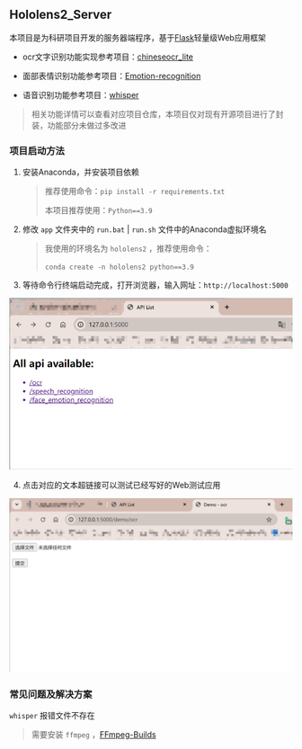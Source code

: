 ## Hololens2_Server

本项目是为科研项目开发的服务器端程序，基于[Flask](https://flask.palletsprojects.com/en/3.0.x/)轻量级Web应用框架

- ocr文字识别功能实现参考项目：[chineseocr_lite](https://github.com/DayBreak-u/chineseocr_lite)

- 面部表情识别功能参考项目：[Emotion-recognition](https://github.com/otaha178/Emotion-recognition)

- 语音识别功能参考项目：[whisper](https://github.com/openai/whisper)


> 相关功能详情可以查看对应项目仓库，本项目仅对现有开源项目进行了封装，功能部分未做过多改进

### 项目启动方法

1. 安装Anaconda，并安装项目依赖

   > 推荐使用命令：`pip install -r requirements.txt`
   >
   > 本项目推荐使用：`Python==3.9`

2. 修改 `app` 文件夹中的 `run.bat` | `run.sh` 文件中的Anaconda虚拟环境名

   > 我使用的环境名为 `hololens2` ，推荐使用命令：
   >
   >  `conda create -n hololens2 python==3.9`

3. 等待命令行终端启动完成，打开浏览器，输入网址：`http://localhost:5000`

![1712244011581](README.assets/1712244011581.png)

4. 点击对应的文本超链接可以测试已经写好的Web测试应用

![1712244776481](README.assets/1712244776481.png)

### 常见问题及解决方案

`whisper` 报错文件不存在

> 需要安装 `ffmpeg` ，[FFmpeg-Builds](https://github.com/BtbN/FFmpeg-Builds/releases)

